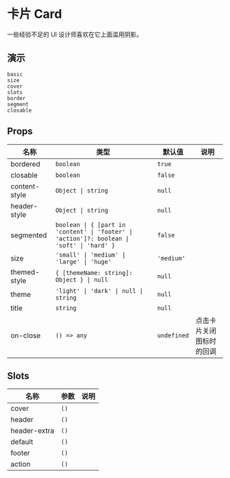 # 卡片 Card
一些经验不足的 UI 设计师喜欢在它上面滥用阴影。

## 演示
```demo
basic
size
cover
slots
border
segment
closable
```

## Props
|名称|类型|默认值|说明|
|-|-|-|-|
|bordered|`boolean`|`true`||
|closable|`boolean`|`false`||
|content-style|`Object \| string`|`null`||
|header-style|`Object \| string`|`null`||
|segmented|`boolean \| { [part in 'content' \| 'footer' \| 'action']?: boolean \| 'soft' \| 'hard' }`|`false`||
|size|`'small' \| 'medium' \| 'large' \| 'huge'`|`'medium'`||
|themed-style|`{ [themeName: string]: Object } \| null`|`null`||
|theme|`'light' \| 'dark' \| null \| string`|`null`||
|title|`string`|`null`||
|on-close|`() => any`|`undefined`|点击卡片关闭图标时的回调|

## Slots
|名称|参数|说明|
|-|-|-|
|cover|`()`||
|header|`()`||
|header-extra|`()`||
|default|`()`||
|footer|`()`||
|action|`()`||
